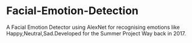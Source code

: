 # Facial-Emotion-Detection
A Facial Emotion Detector using AlexNet for recognising emotions like Happy,Neutral,Sad.Developed for the Summer Project Way back in 2017.
